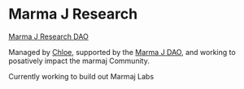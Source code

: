 # Marma J Research

[Marma J Research DAO](https://app.astrodao.com/dao/marmaj-research.sputnik-dao.near)

Managed by [Chloe](https://www.marmaj.org/chloe), supported by the [Marma J DAO](https://marmaj.org/dao/), and working to posatively impact the marmaj Community.

Currently working to build out Marmaj Labs
